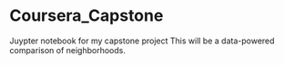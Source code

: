 # Coursera_Capstone
Juypter notebook for my capstone project
This will be a data-powered comparison of neighborhoods.
